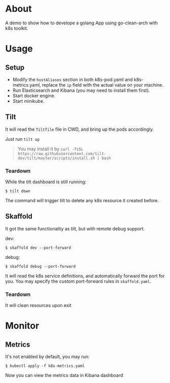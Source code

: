 # About

A demo to show how to develope a golang App using go-clean-arch with k8s toolkit.

# Usage

## Setup

- Modify the `hostAliases` section in both k8s-pod.yaml and k8s-metrics.yaml, replace the `ip` field with the actual value on your machine.
- Run Elasticsearch and Kibana (you may need to install them first).
- Start docker engine.
- Start minikube.

## Tilt

It will read the `Tiltfile` file in CWD, and bring up the pods accordingly.

Just run `tilt up`

>You may install it by `curl -fsSL https://raw.githubusercontent.com/tilt-dev/tilt/master/scripts/install.sh | bash`

### Teardown

While the tilt dashboard is still running:

```shell
$ tilt down
```

The command will trigger tilt to delete any k8s resource it created before.

## Skaffold

It got the same functionality as tilt, but with remote debug support.

dev:

```shell
$ skaffold dev --port-forward
```

debug:

```shell
$ skaffold debug --port-forward
```

It will read the k8s service definitions, and automatically forward the port for you. You may specify the custom port-forward rules in `skaffold.yaml`.

### Teardown

It will clean resources upon exit

# Monitor

## Metrics

It's not enabled by default, you may run:

```shell
$ kubectl apply -f k8s-metrics.yaml
```

Now you can view the metrics data in Kibana dashboard